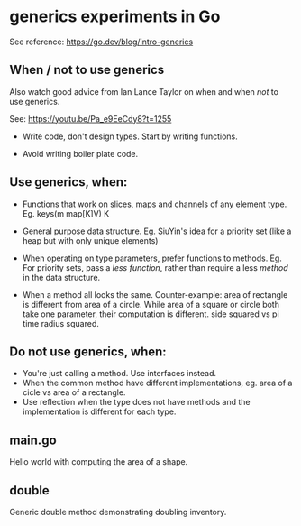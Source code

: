 # generics experiments in Go

See reference: https://go.dev/blog/intro-generics

## When / not to use generics
Also watch good advice from Ian Lance Taylor on when
and when *not* to use generics.

See: https://youtu.be/Pa_e9EeCdy8?t=1255

* Write code, don't design types. Start by writing functions.

* Avoid writing boiler plate code.

## Use generics, when:

* Functions that work on slices, maps and channels of any element type.
 Eg. keys(m map[K]V) K

* General purpose data structure.
 Eg. SiuYin's idea for a priority set (like a heap but with only unique elements)
* When operating on type parameters, prefer functions to methods.
 Eg. For priority sets, pass a *less function*, rather than require a less *method* in the data structure.
* When a method all looks the same.
 Counter-example: area of rectangle is different from area of a circle.
 While area of a square or circle both take one parameter, their computation is different. side squared vs pi time radius squared.

## Do not use generics, when:

* You're just calling a method. Use interfaces instead.
* When the common method have different implementations, eg. area of a cicle vs area of a rectangle.
* Use reflection when the type does not have methods and the implementation is different for each type.



## main.go
Hello world with computing the area of a shape.

## double
Generic double method demonstrating doubling inventory.

